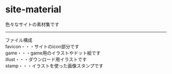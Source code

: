 # site-material
色々なサイトの素材集です<hr>
ファイル構成<br>
favicon・・・サイトのicon部分です<br>
game・・・game用のイラストやドット絵です<br>
illust・・・ダウンロード用イラストです<br>
stamp・・・イラストを使った画像スタンプです

